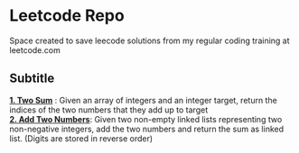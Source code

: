 # Leetcode Repo
Space created to save leecode solutions from my regular coding training at leetcode.com 


## Subtitle 
**[1. Two Sum](https://github.com/eflopezruiz/Leetcode/blob/1d883485c91dce246e005c4122665d9d4c56b702/Leetcode_solutions/1.Two_Sum.py)** : Given an array of integers and an integer target, return the indices of the two numbers that they add up to target <br>
**[2. Add Two Numbers](https://github.com/eflopezruiz/Leetcode/blob/222cee2474cddb7b129afac8c76c53f6e29645c6/Leetcode_solutions/2.Add_Two_Numbers.py)**: Given two non-empty linked lists representing two non-negative integers, add the two numbers and return the sum as linked list. (Digits are stored in reverse order) <br>
